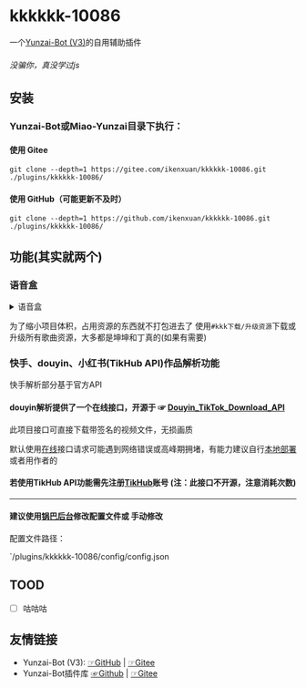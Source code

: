 # kkkkkk-10086
一个[Yunzai-Bot (V3)](https://github.com/yoimiya-kokomi/Miao-Yunzai)的自用辅助插件
###### 没骗你，真没学过js

## 安装
### Yunzai-Bot或Miao-Yunzai目录下执行：
#### 使用 Gitee
```
git clone --depth=1 https://gitee.com/ikenxuan/kkkkkk-10086.git ./plugins/kkkkkk-10086/
```
#### 使用 GitHub（可能更新不及时）
```
git clone --depth=1 https://github.com/ikenxuan/kkkkkk-10086.git ./plugins/kkkkkk-10086/
```

## 功能(其实就两个)
### 语音盒
<details>
  <summary>语音盒</summary>

鸡音盒

丁真盒

鸡汤盒

耀阳盒

神鹰盒
</details>

为了缩小项目体积，占用资源的东西就不打包进去了
使用`#kkk下载/升级资源`下载或升级所有歌曲资源，大多都是坤坤和丁真的(如果有需要)

### 快手、douyin、小红书(TikHub API)作品解析功能
快手解析部分基于官方API

#### douyin解析提供了一个在线接口，开源于 ☞ [Douyin_TikTok_Download_API](https://github.com/Evil0ctal/Douyin_TikTok_Download_API)
此项目接口可直接下载带签名的视频文件，无损画质

默认使用[在线](https://api.douyin.wtf/docs#/Douyin/get_douyin_video_data_douyin_video_data__get)接口请求可能遇到网络错误或高峰期拥堵，有能力建议自行[本地部署](https://github.com/Evil0ctal/Douyin_TikTok_Download_API#%E9%83%A8%E7%BD%B2%E6%96%B9%E5%BC%8F%E4%B8%80-linux)或者用作者的
#### 若使用TikHub API功能需先注册[TikHub](https://dash.tikhub.io/signin?next=/dashboard)账号 (注：此接口不开源，注意消耗次数)
***
#### 建议使用[锅巴后台](https://gitee.com/guoba-yunzai/guoba-plugin)修改配置文件或 手动修改

配置文件路径：

`/plugins/kkkkkk-10086/config/config.json

## TOOD
- [ ] 咕咕咕
## 友情链接
* Yunzai-Bot (V3): [☞GitHub](https://github.com/yoimiya-kokomi/Miao-Yunzai) | [☞Gitee](https://gitee.com/yoimiya-kokomi/Miao-Yunzai)
* Yunzai-Bot插件库 [☞Github](https://github.com/yhArcadia/Yunzai-Bot-plugins-index) | [☞Gitee](https://gitee.com/yhArcadia/Yunzai-Bot-plugins-index)